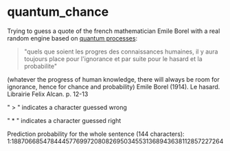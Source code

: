 # quantum_chance

Trying to guess a quote of the french mathematician Emile Borel with a real random engine based on [quantum processes](https://qrng.anu.edu.au/):

> "quels que soient les progres des connaissances humaines, 
> il y aura toujours place pour l'ignorance et par suite pour le hasard et la probabilite"

(whatever the progress of human knowledge, there will always be room for ignorance, hence for chance and probability)
Emile Borel (1914). Le hasard. Librairie Felix Alcan. p. 12-13


" > " indicates a character guessed wrong

" * " indicates a character guessed right


Prediction probability for the whole sentence (144 characters): 
1:18870668547844457769972080826950345531368943638112857227264
